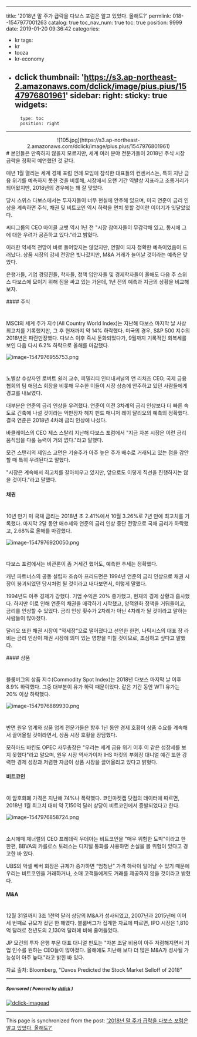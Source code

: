 
---
title: '2018년 말 주가 급락을 다보스 포럼은 알고 있었다. 올해도?'
permlink: 018--1547977001263
catalog: true
toc_nav_num: true
toc: true
position: 9999
date: 2019-01-20 09:36:42
categories:
- kr
tags:
- kr
- tooza
- kr-economy
- dclick
thumbnail: 'https://s3.ap-northeast-2.amazonaws.com/dclick/image/pius.pius/1547976801961'
sidebar:
    right:
        sticky: true
widgets:
    -
        type: toc
        position: right
---


<center>
![105.jpg](https://s3.ap-northeast-2.amazonaws.com/dclick/image/pius.pius/1547976801961)
</center>
#
본인들은 만족하지 않을지 모르지만, 세계 여러 분야 전문가들이 2018년 주식 시장 급락을 정확히 예언했던 것 같다.

​매년 1월 열리는 세계 경제 포럼 연례 모임에 참석한 대표들의 컨센서스는, 특히 지난 금융 위기를 예측하지 못한 것을 비롯해, 시장에서 오랜 기간 역발상 지표라고 조롱거리가 되어왔지만, 2018년의 경우에는 꽤 잘 맞았다.

​당시 스위스 다보스에서는 투자자들이 너무 현실에 안주해 있으며, 미국 연준이 금리 인상을 계속하면 주식, 채권 및 비트코인 역시 하락을 면치 못할 것이란 이야기가 잇달았었다.

​씨티그룹의 CEO 마이클 코뱃 역시 1년 전 "시장 참여자들이 무감각해 있고, 동시에 그에 대한 우려가 공존하고 있다."라고 밝혔다.

​이러한 약세적 전망이 바로 들어맞지는 않았지만, 연말이 되자 정확한 예측이었음이 드러났다. 상품 시장의 강세 전망은 빗나갔지만, M&A 거래가 늘어날 것이라는 예측은 맞았다.

​은행가들, 기업 경영진들, 학자들, 정책 입안자들 및 경제학자들이 올해도 다음 주 스위스 다보스에 모이기 위해 짐을 싸고 있는 가운데, 1년 전의 예측과 지금의 상황을 비교해 보자.

​#### 주식
#
​MSCI의 세계 주가 지수(All Country World Index)는 지난해 다보스 마지막 날 사상 최고치를 기록했지만, 그 후 현재까지 약 14% 하락했다. 미국의 경우, S&P 500 지수의 2018년은 파란만장했다. 다보스 이후 즉시 둔화되었다가, 9월까지 기록적인 회복세를 보인 다음 다시 6.2% 하락으로 올해를 마감했다.

![image-1547976955753.png](https://s3.ap-northeast-2.amazonaws.com/dclick/image/pius.pius/1547976955620)​
#
노벨상 수상자인 로버트 쉴러 교수, 피델리티 인터내셔널의 앤 리처즈 CEO, 국제 금융 협회의 팀 애덤스 회장을 비롯해 무수한 이들이 시장 상승에 안주하고 있던 사람들에게 경고를 내보였다.

​대부분은 연준의 금리 인상을 우려했다. 연준이 이전 3차례의 금리 인상보다 더 빠른 속도로 긴축에 나설 것이라는 억만장자 헤지 펀드 매니저 레이 달리오의 예측의 정확했다. 결국 연준은 2018년 4차례 금리 인상에 나섰다.

​바클레이스의 CEO 제스 스탈리 지난해 다보스 포럼에서 "지금 자본 시장은 이런 금리 움직임을 다룰 능력이 거의 없다."라고 말했다.

​모건 스탠리의 제임스 고먼은 기술주가 아주 높은 주가 배수로 거래되고 있는 점을 감안할 때 특히 우려된다고 말했다.

"시장은 계속해서 최고치를 갈아치우고 있지만, 앞으로도 이렇게 직선을 진행하지는 않을 것이다."라고 말했다.

#### 채권
#
10년 만기 미 국채 금리는 2018년 초 2.41%에서 10월 3.26%로 7년 만에 최고치를 기록했다. 마지막 2달 동안 매수세와 연준의 금리 인상 중단 전망으로 국채 금리가 하락했고, 2.68%로 올해를 마감했다.

![image-1547976920050.png](https://s3.ap-northeast-2.amazonaws.com/dclick/image/pius.pius/1547976919783)
#
다보스 포럼에서는 비관론이 좀 거세긴 했어도, 예측한 추세는 정확했다.

캐년 파트너스의 공동 설립자 조슈아 프리드먼은 1994년 연준의 금리 인상으로 채권 시장이 붕괴되었던 당시처럼 될 것이라고 내다보면서, 이렇게 말했다.

1994년도 아주 경제가 강했다. 기업 수익은 20% 증가했고, 현재의 경제 상황과 흡사했다. 하지만 이로 인해 연준의 채권을 매각하기 시작했고, 양적완화 정책을 거둬들이고, 금리를 인상할 수 있었다. 금리 인상 횟수가 2차례가 아닌 4차례가 될 것이라고 말하는 사람들이 많아졌다.

​달리오 또한 채권 시장이 "약세장"으로 떨어졌다고 선언한 한편, 나틱시스의 대표 장 라비는 금리 인상이 채권 시장에 의미 있는 영향을 미칠 것이므로, 조심하고 싶다고 말했다.

​#### 상품
#
블룸버그의 상품 지수(Commodity Spot Index)는 2018년 다보스 마지막 날 이후 8.9% 하락했다. 그중 대부분이 유가 하락 때문이었다. 같은 기간 동안 WTI 유가는 20% 이상 하락했다.

![image-1547976889930.png](https://s3.ap-northeast-2.amazonaws.com/dclick/image/pius.pius/1547976889702)
#
반면 원유 업계와 상품 업계 전문가들은 향후 1년 동안 경제 호황이 상품 수요를 계속해서 끌어올릴 것이라면서, 상품 시장 호황을 장담했다.

​모하마드 바킨도 OPEC 사무총장은 "우리는 세계 금융 위기 이후 이 같은 성장세를 보지 못했다"라고 말으며, 원유 시장 역사가이자 IHS 마킷의 부회장 대니얼 예긴 또한 강력한 경제 성장과 저렴한 자금이 상품 시장을 끌어올리고 있다고 밝혔다.

#### 비트코인
#
​이 암호화폐 가격은 지난해 74%나 폭락했다. 코인마켓캡 닷컴의 데이터에 따르면, 2018년 1월 최고치 대비 약 7,150억 달러 상당이 비트코인에서 증발되었다고 한다.

​![image-1547976858724.png](https://s3.ap-northeast-2.amazonaws.com/dclick/image/pius.pius/1547976858461)
#
소시에떼 제너럴의 CEO 프레데릭 우데아는 비트코인을 "매우 위험한 도박"이라고 한 한편, BBVA의 카를로스 토레스는 디지털 통화를 사용하면 손실을 볼 위험이 있다고 경고한 바 있다.

​UBS의 악셀 베버 회장은 규제가 증가하면 “엄청난” 가격 하락이 일어날 수 있기 때문에 우리는 비트코인을 거래하거나, 소매 고객들에게도 거래를 제공하지 않을 것이라고 밝혔다.

#### M&A
#
12월 31일까지 3조 1천억 달러 상당의 M&A가 성사되었고, 2007년과 2015년에 이어 세 번째로 규모가 컸던 한 해였다. 블룸버그가 집계한 자료에 따르면, IPO 시장은 1,810억 달러로 전년도의 2,130억 달러에 비해 줄어들었다.

​JP 모건의 투자 은행 부문 대표 대니얼 핀토는 "자본 조달 비용이 아주 저렴해지면서 기업 인수를 원하는 CEO들이 많아졌다. 올해에도 지난해 보다 더 많은 M&A가 성사될 가능성이 아주 높다."라고 밝힌 바 있다.

자료 출처: Bloomberg, "Davos Predicted the Stock Market Selloff of 2018"



---

#####  <sub> **Sponsored ( Powered by [dclick](https://www.dclick.io) )** </sub>
[![dclick-imagead](https://s3.ap-northeast-2.amazonaws.com/dclick/image/jaydih/1546581852280.jpeg)](https://api.dclick.io/v1/c?x=eyJhbGciOiJIUzI1NiIsInR5cCI6IkpXVCJ9.eyJjIjoicGl1cy5waXVzIiwicyI6IjAxOC0tMTU0Nzk3NzAwMTI2MyIsImEiOlsiaS0xMjEiXSwidXJsIjoiaHR0cHM6Ly9zdGVlbWl0LmNvbS9rci9AamF5ZGloLy1zaGFyZTJzdGVlbS1zbnMtLTE1NDU0NjI4ODA3MTkiLCJpYXQiOjE1NDc5NzcwMDEsImV4cCI6MTg2MzMzNzAwMX0.5pCkXWgOtfUf0eUp5x9HQdQtchWZlgfj8hWutnRiG74)

- - -

This page is synchronized from the post: ['2018년 말 주가 급락을 다보스 포럼은 알고 있었다. 올해도?'](https://steemit.com/@pius.pius/018--1547977001263)
